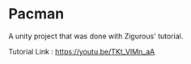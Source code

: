 # Pacman
A unity project that was done with Zigurous' tutorial.

Tutorial Link : https://youtu.be/TKt_VlMn_aA
